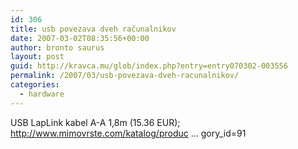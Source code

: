 ```yaml
---
id: 306
title: usb povezava dveh računalnikov
date: 2007-03-02T08:35:56+00:00
author: bronto saurus
layout: post
guid: http://kravca.mu/glob/index.php?entry=entry070302-003556
permalink: /2007/03/usb-povezava-dveh-racunalnikov/
categories:
  - hardware
---
```

USB LapLink kabel A-A 1,8m (15.36 EUR);  
<a href="http://www.mimovrste.com/katalog/product.php?product_id=1140045419&#038;keywords=USB+Data+Link+Transfer&#038;category_id=91" target="_blank" >http://www.mimovrste.com/katalog/produc &#8230; gory_id=91</a>